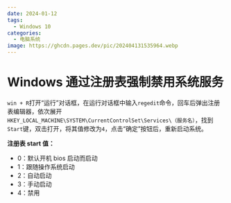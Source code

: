 ```yaml
---
date: 2024-01-12
tags:
  - Windows 10
categories:
  - 电脑系统
image: https://ghcdn.pages.dev/pic/202404131535964.webp
---
```


# Windows 通过注册表强制禁用系统服务

`win + R`打开“运行”对话框，在运行对话框中输入`regedit`命令，回车后弹出注册表编辑器，依次展开`HKEY_LOCAL_MACHINE\SYSTEM\CurrentControlSet\Services\（服务名）`，找到`Start`键，双击打开，将其值修改为`4`，点击“确定”按钮后，重新启动系统。

**注册表 start 值：**

- 0：默认开机 bios 启动而启动
- 1：跟随操作系统启动
- 2：自动启动
- 3：手动启动
- 4：禁用
